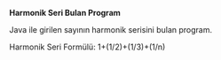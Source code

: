 **Harmonik Seri Bulan Program**

Java ile girilen sayının harmonik serisini bulan program.

Harmonik Seri Formülü: 1+(1/2)+(1/3)+(1/n)

